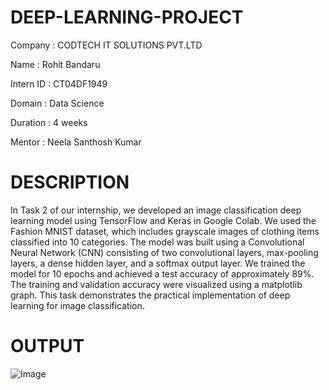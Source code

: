 # DEEP-LEARNING-PROJECT

Company : CODTECH IT SOLUTIONS PVT.LTD

Name : Rohit Bandaru

Intern ID : CT04DF1949

Domain : Data Science

Duration : 4 weeks

Mentor : Neela Santhosh Kumar

# DESCRIPTION

In Task 2 of our internship, we developed an image classification deep learning model using TensorFlow and Keras in Google Colab. We used the Fashion MNIST dataset, which includes grayscale images of clothing items classified into 10 categories. The model was built using a Convolutional Neural Network (CNN) consisting of two convolutional layers, max-pooling layers, a dense hidden layer, and a softmax output layer. We trained the model for 10 epochs and achieved a test accuracy of approximately 89%. The training and validation accuracy were visualized using a matplotlib graph. This task demonstrates the practical implementation of deep learning for image classification.

# OUTPUT

![Image](https://github.com/user-attachments/assets/64451110-f557-4198-a215-1c0efadc5307)
